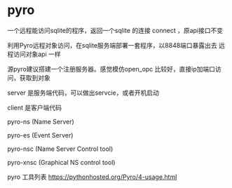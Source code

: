 # pyro
一个远程能访问sqlite的程序，返回一个sqlite 的连接 connect ，原api接口不变
 
利用Pyro远程对象访问，在sqlite服务端部署一套程序，以8848端口暴露出去
远程访问对象api 一样

源pyro建议搭建一个注册服务器。感觉模仿open_opc 比较好，直接ip加端口访问，获取到对象

server 是服务端代码，可以做出servcie，或者开机启动

client 是客户端代码


pyro-ns   (Name Server)


pyro-es   (Event Server)



pyro-nsc   (Name Server Control tool)

pyro-xnsc   (Graphical NS control tool)

pyro 工具列表
https://pythonhosted.org/Pyro/4-usage.html
